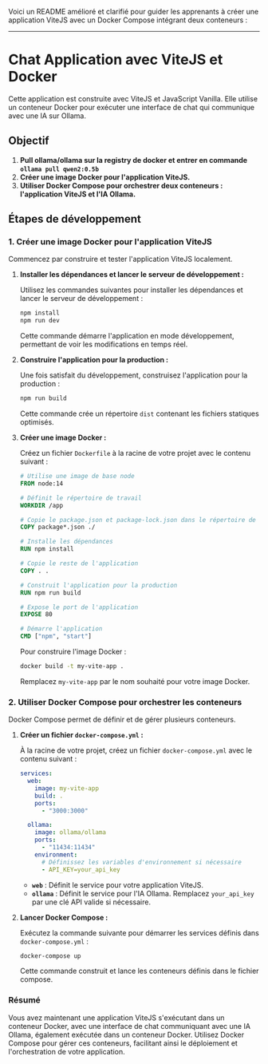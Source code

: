 Voici un README amélioré et clarifié pour guider les apprenants à créer une application ViteJS avec un Docker Compose intégrant deux conteneurs :

---

# Chat Application avec ViteJS et Docker

Cette application est construite avec ViteJS et JavaScript Vanilla. Elle utilise un conteneur Docker pour exécuter une interface de chat qui communique avec une IA sur Ollama.

## Objectif

1. **Pull ollama/ollama sur la registry de docker et entrer en commande `ollama pull qwen2:0.5b`**
2. **Créer une image Docker pour l'application ViteJS.**
3. **Utiliser Docker Compose pour orchestrer deux conteneurs : l'application ViteJS et l'IA Ollama.**

## Étapes de développement

### 1. Créer une image Docker pour l'application ViteJS

Commencez par construire et tester l'application ViteJS localement.

1. **Installer les dépendances et lancer le serveur de développement :**

   Utilisez les commandes suivantes pour installer les dépendances et lancer le serveur de développement :

   ```bash
   npm install
   npm run dev
   ```

   Cette commande démarre l'application en mode développement, permettant de voir les modifications en temps réel.

2. **Construire l'application pour la production :**

   Une fois satisfait du développement, construisez l'application pour la production :

   ```bash
   npm run build
   ```

   Cette commande crée un répertoire `dist` contenant les fichiers statiques optimisés.

3. **Créer une image Docker :**

   Créez un fichier `Dockerfile` à la racine de votre projet avec le contenu suivant :

   ```dockerfile
   # Utilise une image de base node
   FROM node:14

   # Définit le répertoire de travail
   WORKDIR /app

   # Copie le package.json et package-lock.json dans le répertoire de travail
   COPY package*.json ./

   # Installe les dépendances
   RUN npm install

   # Copie le reste de l'application
   COPY . .

   # Construit l'application pour la production
   RUN npm run build

   # Expose le port de l'application
   EXPOSE 80

   # Démarre l'application
   CMD ["npm", "start"]
   ```

   Pour construire l'image Docker :

   ```bash
   docker build -t my-vite-app .
   ```

   Remplacez `my-vite-app` par le nom souhaité pour votre image Docker.

### 2. Utiliser Docker Compose pour orchestrer les conteneurs

Docker Compose permet de définir et de gérer plusieurs conteneurs.

1. **Créer un fichier `docker-compose.yml` :**

   À la racine de votre projet, créez un fichier `docker-compose.yml` avec le contenu suivant :

   ```yaml
   services:
     web:
       image: my-vite-app
       build: .
       ports:
         - "3000:3000"

     ollama:
       image: ollama/ollama
       ports:
         - "11434:11434"
       environment:
         # Définissez les variables d'environnement si nécessaire
         - API_KEY=your_api_key
   ```

   - **`web`** : Définit le service pour votre application ViteJS.
   - **`ollama`** : Définit le service pour l'IA Ollama. Remplacez `your_api_key` par une clé API valide si nécessaire.

2. **Lancer Docker Compose :**

   Exécutez la commande suivante pour démarrer les services définis dans `docker-compose.yml` :

   ```bash
   docker-compose up
   ```

   Cette commande construit et lance les conteneurs définis dans le fichier compose.

### Résumé

Vous avez maintenant une application ViteJS s'exécutant dans un conteneur Docker, avec une interface de chat communiquant avec une IA Ollama, également exécutée dans un conteneur Docker. Utilisez Docker Compose pour gérer ces conteneurs, facilitant ainsi le déploiement et l'orchestration de votre application.
